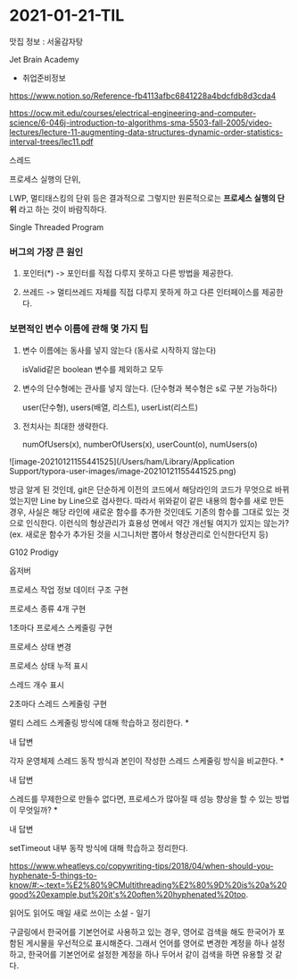 # 2021-01-21-TIL

맛집 정보 : 서울감자탕

Jet Brain Academy

- 취업준비정보

https://www.notion.so/Reference-fb4113afbc6841228a4bdcfdb8d3cda4

https://ocw.mit.edu/courses/electrical-engineering-and-computer-science/6-046j-introduction-to-algorithms-sma-5503-fall-2005/video-lectures/lecture-11-augmenting-data-structures-dynamic-order-statistics-interval-trees/lec11.pdf



스레드

프로세스 실행의 단위, 

LWP, 멀티태스킹의 단위 등은 결과적으로 그렇지만 원론적으로는 **프로세스 실행의 단위** 라고 하는 것이 바람직하다.

Single Threaded Program



### 버그의 가장 큰 원인

1. 포인터(*) -> 포인터를 직접 다루지 못하고 다른 방법을 제공한다.

2. 쓰레드 -> 멀티쓰레드 자체를 직접 다루지 못하게 하고 다른 인터페이스를 제공한다.

   

### 보편적인 변수 이름에 관해 몇 가지 팁 

1. 변수 이름에는 동사를 넣지 않는다 (동사로 시작하지 않는다)

   isValid같은 boolean 변수를 제외하고 모두

2. 변수의 단수형에는 관사를 넣지 않는다. (단수형과 복수형은 s로 구분 가능하다)

   user(단수형), users(배열, 리스트), userList(리스트)

3. 전치사는 최대한 생략한다.

   numOfUsers(x), numberOfUsers(x), userCount(o), numUsers(o)



![image-20210121155441525](/Users/ham/Library/Application Support/typora-user-images/image-20210121155441525.png)

방금 알게 된 것인데, git은 단순하게 이전의 코드에서 해당라인의 코드가 무엇으로 바뀌었는지만 Line by Line으로 검사한다. 따라서 위와같이 같은 내용의 함수를 새로 만든 경우, 사실은 해당 라인에 새로운 함수를 추가한 것인데도 기존의 함수를 그대로 있는 것으로 인식한다. 이런식의 형상관리가 효용성 면에서 약간 개선될 여지가 있지는 않는가? (ex. 새로운 함수가 추가된 것을 시그니처만 뽑아서 형상관리로 인식한다던지 등)

G102 Prodigy

옵저버

프로세스 작업 정보 데이터 구조 구현

프로세스 종류 4개 구현

1초마다 프로세스 스케줄링 구현

프로세스 상태 변경

프로세스 상태 누적 표시

스레드 개수 표시

2초마다 스레드 스케줄링 구현



멀티 스레드 스케줄링 방식에 대해 학습하고 정리한다. *

내 답변

각자 운영체제 스레드 동작 방식과 본인이 작성한 스레드 스케줄링 방식을 비교한다. *

내 답변

스레드를 무제한으로 만들수 없다면, 프로세스가 많아질 때 성능 향상을 할 수 있는 방법이 무엇일까? *

내 답변

setTimeout 내부 동작 방식에 대해 학습하고 정리한다.

https://www.wheatleys.co/copywriting-tips/2018/04/when-should-you-hyphenate-5-things-to-know/#:~:text=%E2%80%9CMultithreading%E2%80%9D%20is%20a%20good%20example,but%20it's%20often%20hyphenated%20too.

읽어도 읽어도 매일 새로 쓰이는 소설 - 일기



구글링에서 한국어를 기본언어로 사용하고 있는 경우, 영어로 검색을 해도 한국어가 포함된 게시물을 우선적으로 표시해준다. 그래서 언어를 영어로 변경한 계정을 하나 설정하고, 한국어를 기본언어로 설정한 계정을 하나 두어서 같이 검색을 하면 유용할 것 같다.